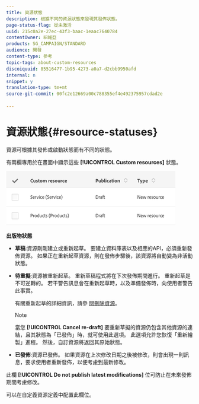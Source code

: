 ```yaml
---
title: 資源狀態
description: 根據不同的資源狀態來發現其發佈狀態。
page-status-flag: 從未激活
uuid: 215c0a2e-27ec-43f3-baac-1eaac7640784
contentOwner: 紹維亞
products: SG_CAMPAIGN/STANDARD
audience: 開發
content-type: 參考
topic-tags: about-custom-resources
discoiquuid: 85516477-1b95-4273-a0a7-d2cbb9950afd
internal: n
snippet: y
translation-type: tm+mt
source-git-commit: 00fc2e12669a00c788355ef4e492375957cdad2e

---
```



# 資源狀態{#resource-statuses}

資源可根據其發佈或啟動狀態而有不同的狀態。

有兩欄專用於在畫面中顯示這些 **[!UICONTROL Custom resources]** 狀態。

![](assets/schema_colonne_1.png)

**出版物狀態**

* **草稿**:資源剛剛建立或重新起草。 要建立資料庫表以及相應的API，必須重新發佈資源。 如果正在重新起草資源，則在發佈步驟後，該資源將自動變為非活動狀態。
* **待重擬**:資源被重新起草。 重新草稿程式將在下次發佈期間進行。 重新起草是不可逆轉的。 若干警告訊息會在重新起草時，以及準備發佈時，向使用者警告此事實。

   有關重新起草的詳細資訊，請參 [閱刪除資源](../../developing/using/deleting-a-resource.md)。

   >[!NOTE]
   >
   >當您 **[!UICONTROL Cancel re-draft]** 要重新草擬的資源仍包含其他資源的連結，且其狀態為「已發佈」時，就可使用此選項。 此選項允許您恢復「重新繪製」進程。 然後，自訂資源將返回其原始狀態。

* **已發佈**:資源已發佈。 如果資源在上次修改日期之後被修改，則會出現一則訊息，要求使用者重新發佈，以便考慮到最新修改。

此欄 **[!UICONTROL Do not publish latest modifications]** 位可防止在未來發佈期間考慮修改。

可以在自定義資源定義中配置此欄位。
